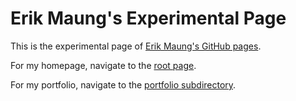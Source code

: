 # Erik Maung's Experimental Page

This is the experimental page of [Erik Maung's GitHub pages](https://erikmaung.github.io/experimental).

For my homepage, navigate to the [root page](https://erikmaung.github.io/).

For my portfolio, navigate to the [portfolio subdirectory](https://erikmaung.github.io/portfolio).